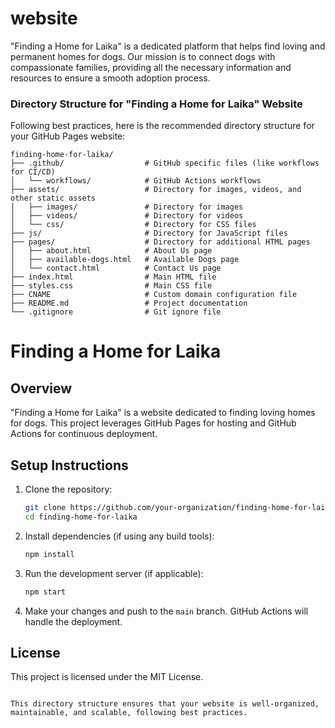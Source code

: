 # website
"Finding a Home for Laika" is a dedicated platform that helps find loving and permanent homes for dogs. Our mission is to connect dogs with compassionate families, providing all the necessary information and resources to ensure a smooth adoption process.


### Directory Structure for "Finding a Home for Laika" Website

Following best practices, here is the recommended directory structure for your GitHub Pages website:

```
finding-home-for-laika/
├── .github/                  # GitHub specific files (like workflows for CI/CD)
│   └── workflows/            # GitHub Actions workflows
├── assets/                   # Directory for images, videos, and other static assets
│   ├── images/               # Directory for images
│   ├── videos/               # Directory for videos
│   └── css/                  # Directory for CSS files
├── js/                       # Directory for JavaScript files
├── pages/                    # Directory for additional HTML pages
│   ├── about.html            # About Us page
│   ├── available-dogs.html   # Available Dogs page
│   └── contact.html          # Contact Us page
├── index.html                # Main HTML file
├── styles.css                # Main CSS file
├── CNAME                     # Custom domain configuration file
├── README.md                 # Project documentation
└── .gitignore                # Git ignore file
```

# Finding a Home for Laika

## Overview
"Finding a Home for Laika" is a website dedicated to finding loving homes for dogs. This project leverages GitHub Pages for hosting and GitHub Actions for continuous deployment.

## Setup Instructions

1. Clone the repository:
   ```sh
   git clone https://github.com/your-organization/finding-home-for-laika.git
   cd finding-home-for-laika
   ```

2. Install dependencies (if using any build tools):
   ```sh
   npm install
   ```

3. Run the development server (if applicable):
   ```sh
   npm start
   ```

4. Make your changes and push to the `main` branch. GitHub Actions will handle the deployment.

## License
This project is licensed under the MIT License.
```

This directory structure ensures that your website is well-organized, maintainable, and scalable, following best practices.